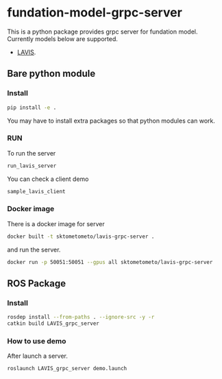 # fundation-model-grpc-server

This is a python package provides grpc server for fundation model.
Currently models below are supported.

- [LAVIS](https://github.com/salesforce/LAVIS).

## Bare python module

### Install

```bash
pip install -e .
```

You may have to install extra packages so that python modules can work.

### RUN

To run the server

```bash
run_lavis_server
```

You can check a client demo

```bash
sample_lavis_client
```

### Docker image

There is a docker image for server

```bash
docker built -t sktometometo/lavis-grpc-server .
```

and run the server.

```bash
docker run -p 50051:50051 --gpus all sktometometo/lavis-grpc-server
```

## ROS Package

### Install

```bash
rosdep install --from-paths . --ignore-src -y -r
catkin build LAVIS_grpc_server
```

### How to use demo

After launch a server.

```bash
roslaunch LAVIS_grpc_server demo.launch
```
